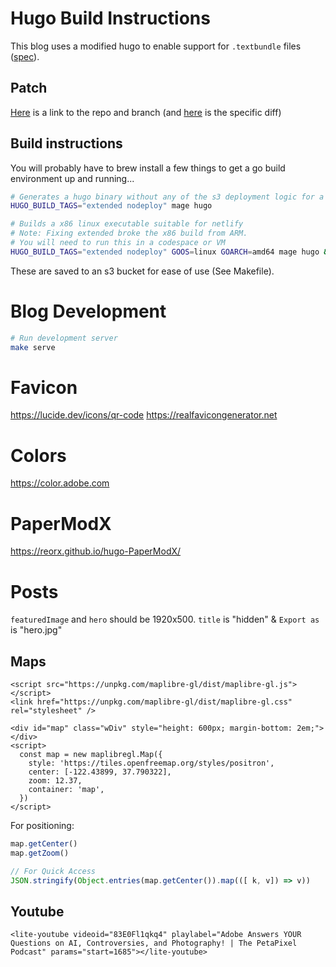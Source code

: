 # Hugo Build Instructions

This blog uses a modified hugo to enable support for `.textbundle` files ([spec](http://textbundle.org)).

## Patch

[Here](https://github.com/markphilpot/hugo/tree/mark/textbundle-support-v2) is a link to the repo and branch (and [here](https://github.com/gohugoio/hugo/compare/master...markphilpot:hugo:mark/textbundle-support-v2) is the specific diff)

## Build instructions

You will probably have to brew install a few things to get a go build environment up and running...

```bash
# Generates a hugo binary without any of the s3 deployment logic for a smaller executable
HUGO_BUILD_TAGS="extended nodeploy" mage hugo

# Builds a x86 linux executable suitable for netlify
# Note: Fixing extended broke the x86 build from ARM.
# You will need to run this in a codespace or VM
HUGO_BUILD_TAGS="extended nodeploy" GOOS=linux GOARCH=amd64 mage hugo && mv hugo hugo-x64
```

These are saved to an s3 bucket for ease of use (See Makefile).

# Blog Development

```bash
# Run development server
make serve
```

# Favicon

https://lucide.dev/icons/qr-code
https://realfavicongenerator.net

# Colors

https://color.adobe.com

# PaperModX

https://reorx.github.io/hugo-PaperModX/

# Posts

`featuredImage` and `hero` should be 1920x500. `title` is "hidden" & `Export as` is "hero.jpg"

## Maps

```
<script src="https://unpkg.com/maplibre-gl/dist/maplibre-gl.js"></script>
<link href="https://unpkg.com/maplibre-gl/dist/maplibre-gl.css" rel="stylesheet" />

<div id="map" class="wDiv" style="height: 600px; margin-bottom: 2em;"></div>
<script>
  const map = new maplibregl.Map({
    style: 'https://tiles.openfreemap.org/styles/positron',
    center: [-122.43899, 37.790322],
    zoom: 12.37,
    container: 'map',
  })
</script>
```

For positioning:

```js
map.getCenter()
map.getZoom()

// For Quick Access
JSON.stringify(Object.entries(map.getCenter()).map(([ k, v]) => v))
```

## Youtube

```
<lite-youtube videoid="83E0Fl1qkq4" playlabel="Adobe Answers YOUR Questions on AI, Controversies, and Photography! | The PetaPixel Podcast" params="start=1685"></lite-youtube>
```
